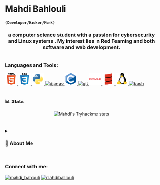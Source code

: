 #  Mahdi Bahlouli

**`(Developer/Hacker/Monk)`**

<h3 align="center"> a computer science student with a passion for cybersecurity and Linux systems . My interest lies in Red Teaming and both software and web development.</h3>

#

<h3 align="left">Languages and Tools:</h3>
<p align="left">  <a href="https://www.w3.org/html/" target="_blank" rel="noreferrer"> <img src="https://raw.githubusercontent.com/devicons/devicon/master/icons/html5/html5-original-wordmark.svg" alt="html5" width="40" height="40"/> </a><a href="https://www.w3schools.com/css/" target="_blank" rel="noreferrer"> <img src="https://raw.githubusercontent.com/devicons/devicon/master/icons/css3/css3-original-wordmark.svg" alt="css3" width="40" height="40"/> </a> <a href="https://www.python.org" target="_blank" rel="noreferrer"> <img src="https://raw.githubusercontent.com/devicons/devicon/master/icons/python/python-original.svg" alt="python" width="40" height="40"/> </a> <a href="https://www.djangoproject.com/" target="_blank" rel="noreferrer"> <img src="https://cdn.worldvectorlogo.com/logos/django.svg" alt="django" width="40" height="40"/> </a> <a href="https://www.cprogramming.com/" target="_blank" rel="noreferrer"> <img src="https://raw.githubusercontent.com/devicons/devicon/master/icons/c/c-original.svg" alt="c" width="40" height="40"/> </a> <a href="https://git-scm.com/" target="_blank" rel="noreferrer"> <img src="https://www.vectorlogo.zone/logos/git-scm/git-scm-icon.svg" alt="git" width="40" height="40"/> </a>   <a href="https://www.oracle.com/" target="_blank" rel="noreferrer"> <img src="https://raw.githubusercontent.com/devicons/devicon/master/icons/oracle/oracle-original.svg" alt="oracle" width="40" height="40"/> </a> <a href="https://www.scala-lang.org" target="_blank" rel="noreferrer"> <img src="https://raw.githubusercontent.com/devicons/devicon/master/icons/scala/scala-original.svg" alt="scala" width="40" height="40"/> </a><a href="https://www.linux.org/" target="_blank" rel="noreferrer"> <img src="https://raw.githubusercontent.com/devicons/devicon/master/icons/linux/linux-original.svg" alt="linux" width="40" height="40"/> </a><a href="https://www.gnu.org/software/bash/" target="_blank" rel="noreferrer"> <img src="https://www.vectorlogo.zone/logos/gnu_bash/gnu_bash-icon.svg" alt="bash" width="40" height="40"/> </a> </p>

#


### 📊 Stats
<!--<div align="center">
  <img src="https://github-readme-streak-stats.herokuapp.com/?user=mahdibahlouli&" alt="Mahdi's Github stats" />
</div>-->

<div align="center">
  <img src="https://tryhackme-badges.s3.amazonaws.com/MVNK1.png" alt="Mahdi's Tryhackme stats" />
</div>
<!-- <div align="center">
  <img src="https://github-readme-stats.vercel.app/api/top-langs/?username=mahdibahlouli&layout=compact&langs_count=6" alt="Mahdi's Languages stats" />
</div> -->


#
<details>
 <summary><h3>👨 About Me </h3></summary>

  When I was young, my brother bought a computer for our family and that's when my love for computers and coding started. I was fascinated by the power of the terminal and the command line, and spent hours playing around with different commands and programs.

  As I grew older, I became interested in exploring the world of hacking and finding vulnerabilities in software and systems. However, it wasn't until I took computer science courses that I realized how coding could be used to solve real-world problems and make a difference in people's lives.

  So, I decided to take coding seriously and started learning new concepts and techniques every day. I dived into programming languages such as Python and bash and created my own projects from scratch

  Through my journey, my passion for computers and coding only grew stronger. I knew that this was more than just a hobby - it was my passion and something that I wanted to pursue for the rest of my life.

  </details>
  


#
<h3 align="left">Connect with me:</h3>
<p align="left">
<a href="[https://linkedin.com/in/mahdi_bahlouli](https://www.linkedin.com/in/mahdi-bahlouli/)" target="blank"><img align="center" src="https://raw.githubusercontent.com/rahuldkjain/github-profile-readme-generator/master/src/images/icons/Social/linked-in-alt.svg" alt="mahdi_bahlouli" height="30" width="40" /></a>
<a href="https://www.leetcode.com/mahdibahlouli" target="blank"><img align="center" src="https://raw.githubusercontent.com/rahuldkjain/github-profile-readme-generator/master/src/images/icons/Social/leet-code.svg" alt="mahdibahlouli" height="30" width="40" /></a>
</p>
